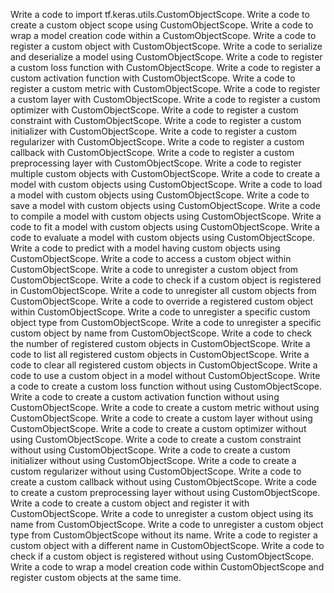 Write a code to import tf.keras.utils.CustomObjectScope.
Write a code to create a custom object scope using CustomObjectScope.
Write a code to wrap a model creation code within a CustomObjectScope.
Write a code to register a custom object with CustomObjectScope.
Write a code to serialize and deserialize a model using CustomObjectScope.
Write a code to register a custom loss function with CustomObjectScope.
Write a code to register a custom activation function with CustomObjectScope.
Write a code to register a custom metric with CustomObjectScope.
Write a code to register a custom layer with CustomObjectScope.
Write a code to register a custom optimizer with CustomObjectScope.
Write a code to register a custom constraint with CustomObjectScope.
Write a code to register a custom initializer with CustomObjectScope.
Write a code to register a custom regularizer with CustomObjectScope.
Write a code to register a custom callback with CustomObjectScope.
Write a code to register a custom preprocessing layer with CustomObjectScope.
Write a code to register multiple custom objects with CustomObjectScope.
Write a code to create a model with custom objects using CustomObjectScope.
Write a code to load a model with custom objects using CustomObjectScope.
Write a code to save a model with custom objects using CustomObjectScope.
Write a code to compile a model with custom objects using CustomObjectScope.
Write a code to fit a model with custom objects using CustomObjectScope.
Write a code to evaluate a model with custom objects using CustomObjectScope.
Write a code to predict with a model having custom objects using CustomObjectScope.
Write a code to access a custom object within CustomObjectScope.
Write a code to unregister a custom object from CustomObjectScope.
Write a code to check if a custom object is registered in CustomObjectScope.
Write a code to unregister all custom objects from CustomObjectScope.
Write a code to override a registered custom object within CustomObjectScope.
Write a code to unregister a specific custom object type from CustomObjectScope.
Write a code to unregister a specific custom object by name from CustomObjectScope.
Write a code to check the number of registered custom objects in CustomObjectScope.
Write a code to list all registered custom objects in CustomObjectScope.
Write a code to clear all registered custom objects in CustomObjectScope.
Write a code to use a custom object in a model without CustomObjectScope.
Write a code to create a custom loss function without using CustomObjectScope.
Write a code to create a custom activation function without using CustomObjectScope.
Write a code to create a custom metric without using CustomObjectScope.
Write a code to create a custom layer without using CustomObjectScope.
Write a code to create a custom optimizer without using CustomObjectScope.
Write a code to create a custom constraint without using CustomObjectScope.
Write a code to create a custom initializer without using CustomObjectScope.
Write a code to create a custom regularizer without using CustomObjectScope.
Write a code to create a custom callback without using CustomObjectScope.
Write a code to create a custom preprocessing layer without using CustomObjectScope.
Write a code to create a custom object and register it with CustomObjectScope.
Write a code to unregister a custom object using its name from CustomObjectScope.
Write a code to unregister a custom object type from CustomObjectScope without its name.
Write a code to register a custom object with a different name in CustomObjectScope.
Write a code to check if a custom object is registered without using CustomObjectScope.
Write a code to wrap a model creation code within CustomObjectScope and register custom objects at the same time.